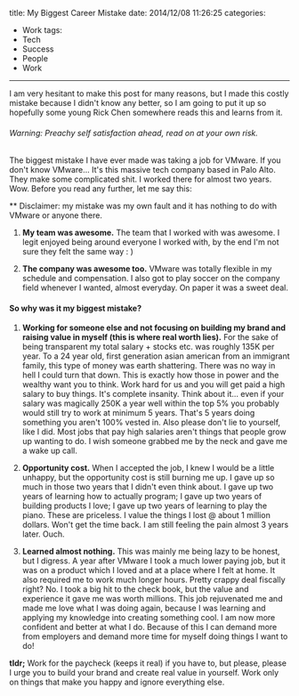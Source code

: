 title: My Biggest Career Mistake
date: 2014/12/08 11:26:25
categories:
- Work
tags:
- Tech
- Success
- People
- Work
---
I am very hesitant to make this post for many reasons, but I made this costly mistake because I didn't know any better, so I am going to put it up so hopefully some young Rick Chen somewhere reads this and learns from it.

###### Warning: Preachy self satisfaction ahead, read on at your own risk.

The biggest mistake I have ever made was taking a job for VMware. If you don't know VMware... It's this massive tech company based in Palo Alto. They make some complicated shit. I worked there for almost two years. Wow. Before you read any further, let me say this:

** Disclaimer: my mistake was my own fault and it has nothing to do with VMware or anyone there.

1. **My team was awesome.**
The team that I worked with was awesome. I legit enjoyed being around everyone I worked with, by the end I'm not sure they felt the same way : )

2. **The company was awesome too.**
VMware was totally flexible in my schedule and compensation. I also got to play soccer on the company field whenever I wanted, almost everyday. On paper it was a sweet deal.


#### So why was it my biggest mistake?

1. **Working for someone else and not focusing on building my brand and raising value in myself (this is where real worth lies).** 
For the sake of being transparent my total salary + stocks etc. was roughly 135K per year. To a 24 year old, first generation asian american from an immigrant family, this type of money was earth shattering. There was no way in hell I could turn that down. This is exactly how those in power and the wealthy want you to think. Work hard for us and you will get paid a high salary to buy things. It's complete insanity. Think about it... even if your salary was magically 250K a year well within the top 5% you probably would still try to work at minimum 5 years. That's 5 years doing something you aren't 100% vested in. Also please don't lie to yourself, like I did. Most jobs that pay high salaries aren't things that people grow up wanting to do. I wish someone grabbed me by the neck and gave me a wake up call.

2. **Opportunity cost.**
When I accepted the job, I knew I would be a little unhappy, but the opportunity cost is still burning me up. I gave up so much in those two years that I didn't even think about. I gave up two years of learning how to actually program; I gave up two years of building products I love; I gave up two years of learning to play the piano. These are priceless. I value the things I lost @ about 1 million dollars. Won't get the time back. I am still feeling the pain almost 3 years later. Ouch.

3. **Learned almost nothing.**
This was mainly me being lazy to be honest, but I digress. A year after VMware I took a much lower paying job, but it was on a product which I loved and at a place where I felt at home. It also required me to work much longer hours. Pretty crappy deal fiscally right? No. I took a big hit to the check book, but the value and experience it gave me was worth millions. This job rejuvenated me and made me love what I was doing again, because I was learning and applying my knowledge into creating something cool. I am now more confident and better at what I do. Because of this I can demand more from employers and demand more time for myself doing things I want to do!

**tldr;** Work for the paycheck (keeps it real) if you have to, but please, please I urge you to build your brand and create real value in yourself. Work only on things that make you happy and ignore everything else.